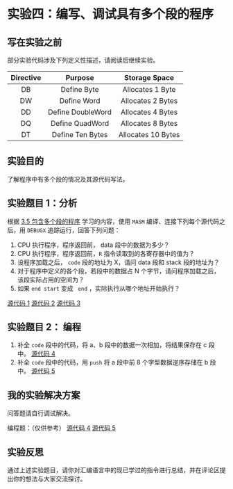 # 实验四：编写、调试具有多个段的程序

## 写在实验之前

部分实验代码涉及下列定义性描述，请阅读后继续实验。

| Directive | Purpose | Storage Space |
| :-------: | :------: | :----------: |
| DB | Define Byte | Allocates 1 Byte |
| DW | Define Word | Allocates 2 Bytes |
| DD | Define DoubleWord | Allocates 4 Bytes |
| DQ | Define QuadWord | Allocates 8 Bytes |
| DT | Define Ten Bytes | Allocates 10 Bytes |

## 实验目的

了解程序中有多个段的情况及其源代码写法。

## 实验题目 1：分析

根据 [3.5 包含多个段的程序](../asmcommands/multisegment.md) 学习的内容，使用 ```MASM``` 编译、连接下列每个源代码之后，用 ```DEBUGX``` 追踪运行，回答下列问题：

1. CPU 执行程序，程序返回前， data 段中的数据为多少？
2. CPU 执行程序，程序返回前，```R``` 指令读取到的各寄存器中的值为？
3. 设程序加载之后， ```code``` 段的地址为 X，请问 data 段和 stack 段的地址为？
4. 对于程序中定义的各个段，若段中的数据占 N 个字节，请问程序加载之后，该段实际占用的空间为？
5. 如果 ``` end start ``` 变成 ``` end``` ，实际执行从哪个地址开始执行？

[源代码 1](../assets/code/exp4-01.asm)     [源代码 2](../assets/code/exp4-03.asm)     [源代码 3](../assets/code/exp4-03.asm)

## 实验题目 2： 编程

1. 补全 ```code``` 段中的代码，将 a、b 段中的数据一次相加，将结果保存在 c 段中。 [源代码 4](../assets/code/exp4-04.asm)
2. 补全 ```code``` 段中的代码，用 ```push``` 将 a 段中前 8 个字型数据逆序存储在 b 段中。 [源代码 5](../assets/code/exp4-05.asm)

## 我的实验解决方案

问答题请自行调试解决。

编程题：（仅供参考） [源代码 4](../assets/code/exp4-04f.asm)   [源代码 5](../assets/code/exp4-05f.asm)

## 实验反思

通过上述实验题目，请你对汇编语言中的现已学过的指令进行总结，并在评论区提出你的想法与大家交流探讨。